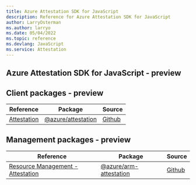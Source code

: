 ```yaml
---
title: Azure Attestation SDK for JavaScript
description: Reference for Azure Attestation SDK for JavaScript
author: LarryOsterman
ms.author: larryo
ms.date: 05/04/2022
ms.topic: reference
ms.devlang: JavaScript
ms.service: Attestation
---
```

## Azure Attestation SDK for JavaScript - preview
## Client packages - preview
| Reference | Package | Source |
|---|---|---|
|[Attestation](javascript/api/overview/azure/attestation-readme)|[@azure/attestation](https://www.npmjs.com/package/@azure/attestation)|[Github](https://github.com/Azure/azure-sdk-for-js/blob/main/sdk/attestation/attestation)|

## Management packages - preview
| Reference | Package | Source |
|---|---|---|
|[Resource Management - Attestation](javascript/api/overview/azure/arm-attestation-readme)|[@azure/arm-attestation](https://www.npmjs.com/package/@azure/arm-attestation)|[Github](https://github.com/Azure/azure-sdk-for-js/blob/main/sdk/attestation/arm-attestation)|

